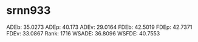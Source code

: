 # srnn933

ADEb: 35.0273
ADEp: 40.173
ADEv: 29.0164
FDEb: 42.5019
FDEp: 42.7371
FDEv: 33.0867
Rank: 1716
WSADE: 36.8096
WSFDE: 40.7553